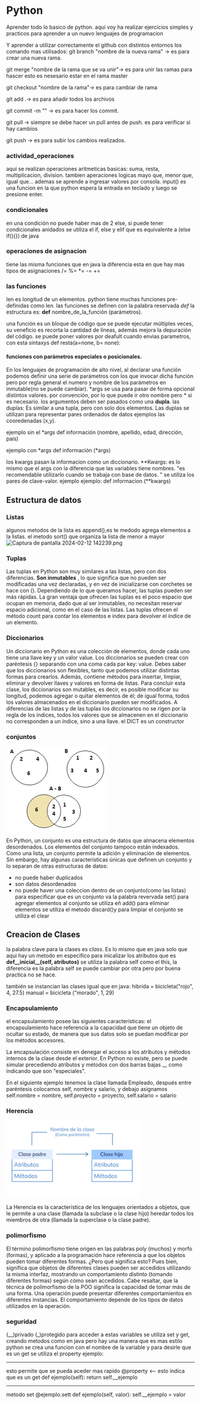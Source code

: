 # Python

Aprender todo lo basico de python. 
aqui voy ha realizar ejercicios simples y practicos para aprender a un nuevo lenguajes de programacion

Y aprender a utilizar correctamente el github con distintos entornos
los comando mas utilisados:
git branch "nombre de la nueva rama" -> es para crear una nueva rama.

git merge "nombre de la rama que se va unir"-> es para unir las ramas para hascer esto es nesesario estar en el rama master

git checkout  "nombre de la rama"-> es para cambiar de rama

git add .-> es para añadir todos los archivos 

git commit -m "" -> es para hacer los commit.

git pull -> siempre se debe hacer un pull antes de push. es para verificar si hay cambios 

git push -> es para subir los cambios realizados.

### actividad_operaciones 

aqui se realizan operaciones aritmeticas basicas: 
suma, resta, multiplicacion, division. tambien aperaciones logicas
mayo que, menor que, igual que...
ademas se aprende a ingresar valores por consola.
input() es una funcion en la que python espera la entrada en teclado y luego se presione enter.


### condicionales 
en una condición no puede haber mas de 2 else, si puede tener condicionales anidados
se utiliza el if, else y elif que es equivalente a (else if(){}) de java 

### operaciones de asignacion
tiene las misma funciones que en java la diferencia esta en que hay mas tipos de asignaciones
/=
%=
*=
-=
+= 
### las funciones
len es longitud de un elementos.
python tiene muchas funciones pre-definidas como len.
las funciones se definen con la palabra reservada
*def* 
la estructura es: **def** nombre_de_la_función (parámetros).

una función es un bloque de código que se puede ejecutar múltiples veces,
su veneficio es recorta la cantidad de líneas, además mejora la depuración del código.
se puede poner valores por deafult cuando envias parametros, con esta sintaxys 
def resta(a=none, b= none):

#### funciones con parámetros especiales o posicionales.
En los lenguajes de programación de alto nivel, al declarar una función podemos definir una serie de parámetros con los que invocar dicha función
pero por regla general el numero y nombre de los parámetros en inmutable(no se puede cambiar).
*args se usa para pasar de forma opcional distintos valores. por convención, por lo que puede ir otro nombre pero * si es necesario.
los argumentos deben ser pasados como una **dupla**.
las duplas: Es similar a una tupla, pero con solo dos elementos. Las duplas se utilizan para representar pares ordenados de datos
ejemplos las cooredenadas (x,y).

ejemplo sin el *args
def información (nombre, apellido, edad, dirección, país)

ejemplo con *args
def información (*args)

los kwargs pasan la informacion como un diccionario.
**Kwargs: es lo mismo que el args con la diferencia que las variables tiene nombres. "es recomendable utilizarlo  cuando se trabaja con base de datos. "
 se utiliza los pares de clave-valor. ejemplo
ejemplo:
def informacion (**kwargs)
## Estructura de datos

### Listas
algunos metodos de la lista es append(),es te medodo agrega elementos a la listas.
el metodo sort() que organiza la lista de menor a mayor
![Captura de pantalla 2024-02-12 142239.png](..%2F..%2FPictures%2FScreenshots%2FCaptura%20de%20pantalla%202024-02-12%20142239.png)

### Tuplas
Las tuplas en Python son muy similares a las listas, pero con dos diferencias. **Son inmutables** , lo que significa que no pueden ser modificadas una vez declaradas, y en vez de inicializarse con corchetes se hace con (). Dependiendo de lo que queramos hacer, las tuplas pueden ser más rápidas.
La gran ventaja que ofrecen las tuplas es el poco espacio que ocupan en memoria, dado que al ser inmutables, no necesitan reservar espacio adicional, como en el caso de las listas.
Las tuplas ofrecen el método count para contar los elementos e index para devolver el índice de un elemento.

### Diccionarios
Un diccionario en Python es una colección de elementos, donde cada uno tiene una llave key y un valor value. Los diccionarios se pueden crear con paréntesis {} separando con una coma cada par key: value.
Debes saber que los diccionarios son flexibles, tanto que podemos utilizar distintas formas para crearlos. Además, contiene métodos para insertar, limpiar, eliminar y devolver llaves y valores en forma de listas.
Para concluir esta clase, los diccionarios son mutables, es decir, es posible modificar su longitud, podemos agregar o quitar elementos de él; de igual forma, todos los valores almacenados en el diccionario pueden ser modificados.
A diferencias de las listas y de las tuplas los diccionarios no se rigen por la regla de los índices, todos los valores que se almacenen en el diccionario no corresponden a un índice, sino a una llave.
el DICT es un constructor

### conjuntos 
![img.png](img.png)

En Python, un conjunto es una estructura de datos que almacena elementos desordenados. Los elementos del conjunto tampoco están indexados. 
Como una lista, un conjunto permite la adición y eliminación de elementos. Sin embargo, hay algunas características únicas 
que definen un conjunto y lo separan de otras estructuras de datos:
- no puede haber duplicados
- son datos desordenados
- no puede haver una coleccion dentro de un conjunto(como las listas)
para especificar que es un conjunto va la palabra revervada set()
para agregar elementos al conjunto se utiliza eñ add()
 para eliminar elementos se utiliza el metodo discard()y para limpiar el conjunto
se utiliza el clear

## Creacion de Clases
la palabra clave para la clases es *class*.
Es lo mismo que en java solo que aqui hay un metodo en especifico 
para inicalizar los atributos que es 
**def__inicial__(self, atributos)**
se utiliza la palabra self como el this, la diferencia es la palabra self
se puede cambiar por otra pero por buena practica no se hace.

también se instancian las clases igual que en java:
hibrida = bicicleta("rojo", 4, 27.5)
manual = bicicleta ("morado", 1, 29)

### Encapsulamiento
el encapsulamiento posee las siguientes características:
el encapsulamiento hace referencia a la capacidad que tiene un objeto de ocultar su estado, de manera que sus datos solo se puedan modificar por los métodos accesores.

 

La encapsulación consiste en denegar el acceso a los atributos y métodos internos de la clase desde el exterior. En Python no existe, pero se puede simular precediendo atributos y métodos con dos barras bajas __ como indicando que son "especiales".

 

En el siguiente ejemplo tenemos la clase llamada Empleado, después entre paréntesis colocamos self, nombre y salario, y debajo asignamos self.nombre = nombre, self.proyecto = proyecto, self.salario = salario

### Herencia
![img_1.png](img_1.png)

La Herencia es la característica de los lenguajes orientados a objetos, que le permite a una clase (llamada la subclase o la clase hijo) heredar todos los miembros de otra (llamada la superclase o la clase padre).

### polimorfismo 
El término polimorfismo tiene origen en las palabras poly (muchos) y morfo (formas), y aplicado a la programación hace referencia a que los objetos pueden tomar diferentes formas. ¿Pero qué significa esto?
Pues bien, significa que objetos de diferentes clases pueden ser accedidos utilizando la misma interfaz, mostrando un comportamiento distinto (tomando diferentes formas) según cómo sean accedidos.
Cabe resaltar, que la técnica de polimorfismo de la POO significa la capacidad de tomar más de una forma. Una operación puede presentar diferentes comportamientos en diferentes instancias. El comportamiento depende de los tipos de datos utilizados en la operación. 

### seguridad
(__)privado
(_)protegido
para acceder a estas variables se utiliza set y get, creando metodos como en java
pero hay una manera que es mas estilo python 
se crea una funcion con el nombre de la variable
y para desirle que es un get se utiliza el property ejemplo:

________________________________
esto permite que se pueda aceder mas rapido
@property <-- esto indica que es un get 
def ejemplo(self):
  return self.__ejemplo
_______________________________________
metodo set
@ejemplo.sett
def ejemplo(self, valor):
 self.__ejemplo = valor